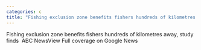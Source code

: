 ```yaml
---
categories: c
title: "Fishing exclusion zone benefits fishers hundreds of kilometres away study finds  ABC News"
---
```

Fishing exclusion zone benefits fishers hundreds of kilometres away, study finds&nbsp;&nbsp;ABC NewsView Full coverage on Google News